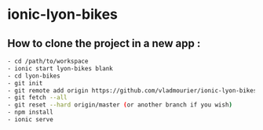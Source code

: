 # ionic-lyon-bikes

## How to clone the project in a new app :

```bash
- cd /path/to/workspace
- ionic start lyon-bikes blank
- cd lyon-bikes
- git init
- git remote add origin https://github.com/vladmourier/ionic-lyon-bikes
- git fetch --all
- git reset --hard origin/master (or another branch if you wish)
- npm install
- ionic serve
```
